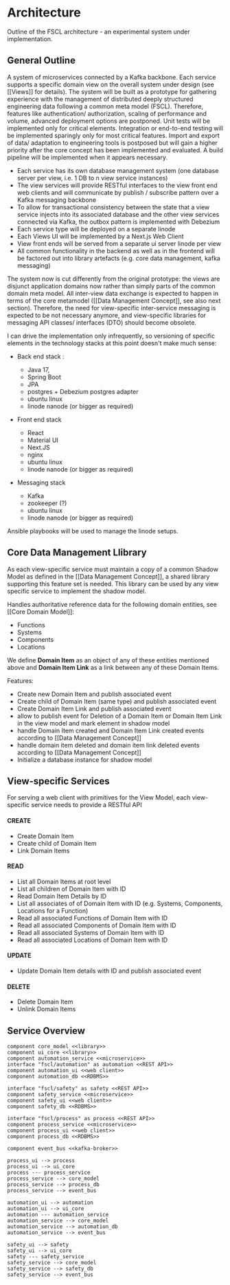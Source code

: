# Architecture

Outline of the FSCL architecture - an experimental system under implementation.

## General Outline

A system of microservices connected by a Kafka backbone. Each service supports a specific domain view on the overall system under design (see [[Views]] for details). The system will be built as a prototype for gathering experience with the management of distributed deeply structured engineering data following a common meta model (FSCL). Therefore, features like authentication/ authorization, scaling of performance and volume, advanced deployment options are postponed. Unit tests will be implemented only for critical elements. Integration or end-to-end testing will be implemented sparingly only for most critical features. Import and export of data/ adaptation to engineering tools is postposed but will gain a higher priority after the core concept has been implemented and evaluated.   A build pipeline will be implemented when it appears necessary.

* Each service has its own database management system (one database server per view, i.e. 1 DB to n view service instances) 
* The view services will provide RESTful interfaces to the view front end web clients and will communicate by publish / subscribe pattern over a Kafka messaging backbone
* To allow for transactional consistency between the state that a view service injects into its associated database and the other view services connected via Kafka, the outbox pattern is implemented with Debezium
* Each service type will be deployed on a separate linode
* Each Views UI will be implemented by a Next.js Web Client
* View front ends will be served from a separate ui server linode per view 
* All common functionality in the backend as well as in the frontend will be factored out into library artefacts (e.g. core data management, kafka messaging)

The system now is cut differently from the original prototype: the views are disjunct application domains now rather than simply parts of the common domain meta model. All inter-view data exchange is expected to happen in terms of  the core metamodel ([[Data Management Concept]], see also next section). Therefore, the need for view-specific inter-service messaging is expected to be not necessary anymore, and view-specific libraries for messaging API classes/ interfaces (DTO) should become obsolete. 

I can drive the implementation only infrequently, so versioning of specific elements in the technology stacks at this point doesn't make much sense: 

* Back end stack : 
	* Java 17, 
	* Spring Boot
	* JPA 
	* postgres + Debezium postgres adapter
	* ubuntu linux
	* linode nanode (or bigger as required)

* Front end stack
	* React
	* Material UI
	* Next.JS
	* nginx
	* ubuntu linux
	* linode nanode (or bigger as required)

* Messaging stack
	* Kafka
	* zookeeper (?)
	* ubuntu linux
	* linode nanode (or bigger as required)

Ansible playbooks will be used to manage the linode setups.

## Core Data Management Llibrary

As each view-specific service must maintain a copy of a common Shadow Model as defined in the [[Data Management Concept]],  a shared library supporting this feature set is needed. This library can be used by any view specific service to implement the shadow model. 

Handles authoritative reference data for the following domain entities, see [[Core Domain Model]]:
* Functions
* Systems
* Components
* Locations

We define **Domain Item** as an object of any of these entities mentioned above and **Domain Item Link** as a link between any of these Domain Items.

Features:
* Create new Domain Item and publish associated event
* Create child of Domain Item (same type) and publish associated event
* Create Domain Item Link and publish associated event
* allow to publish event for Deletion of a Domain Item or Domain Item Link in the view model and mark element in shadow model
* handle Domain Item created and Domain Item Link created events according to [[Data Management Concept]]
* handle domain item deleted and domain item link deleted events according to [[Data Management Concept]]
* Initialize a database instance for shadow model


## View-specific Services

For serving a web client with primitives for the View Model, each view-specific service needs to provide a RESTful API 

#### CREATE
* Create Domain Item
* Create child of Domain Item
* Link  Domain Items
#### READ
* List all Domain Items at root level
* List all children of Domain Item with ID
* Read Domain Item Details by ID
* List all associates of of Domain Item with ID (e.g. Systems, Components, Locations for a Function)
* Read all associated Functions of Domain Item with ID
* Read all associated Components of Domain Item with ID
* Read all associated Systems of Domain Item with  ID
* Read all associated Locations of Domain Item with ID

#### UPDATE
* Update Domain Item details with ID and publish associated event

#### DELETE
* Delete Domain Item
* Unlink Domain Items



## Service Overview

```plantuml
component core_model <<library>>
component ui_core <<library>>
component automation_service <<microservice>>
interface "fscl/automation" as automation <<REST API>>
component automation_ui <<web client>>
component automation_db <<RDBMS>>

interface "fscl/safety" as safety <<REST API>>
component safety_service <<microservice>>
component safety_ui <<web client>>
component safety_db <<RDBMS>>

interface "fscl/process" as process <<REST API>>
component process_service <<microservice>>
component process_ui <<web client>>
component process_db <<RDBMS>>

component event_bus <<kafka-broker>>

process_ui --> process
process_ui --> ui_core
process --- process_service
process_service --> core_model
process_service --> process_db
process_service --> event_bus

automation_ui --> automation
automation_ui --> ui_core
automation --- automation_service
automation_service --> core_model
automation_service --> automation_db
automation_service --> event_bus

safety_ui --> safety
safety_ui --> ui_core
safety --- safety_service
safety_service --> core_model
safety_service --> safety_db
safety_service --> event_bus
```




 